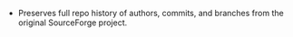 
- Preserves full repo history of authors, commits, and branches from the original SourceForge project.
